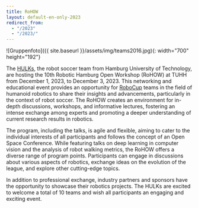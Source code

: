 ```yaml
---
title: RoHOW
layout: default-en-only-2023
redirect_from:
  - "/2023"
  - "/2023/"
---
```


![Gruppenfoto]({{ site.baseurl }}/assets/img/teams2016.jpg){: width="700" height="192"}

The <a href="https://www.hulks.de/">HULKs</a>, the robot soccer team from Hamburg University of Technology, are hosting the 10th Robotic Hamburg Open Workshop (RoHOW) at TUHH from December 1, 2023, to December 3, 2023. This networking and educational event provides an opportunity for <a href="https://www.robocup.org/">RoboCup</a> teams in the field of humanoid robotics to share their insights and advancements, particularly in the context of robot soccer. The RoHOW creates an environment for in-depth discussions, workshops, and informative lectures, fostering an intense exchange among experts and promoting a deeper understanding of current research results in robotics.

The program, including the talks, is agile and flexible, aiming to cater to the individual interests of all participants and follows the concept of an Open Space Conference. While featuring talks on deep learning in computer vision and the analysis of robot walking metrics, the RoHOW offers a diverse range of program points. Participants can engage in discussions about various aspects of robotics, exchange ideas on the evolution of the league, and explore other cutting-edge topics.

In addition to professional exchange, industry partners and sponsors have the opportunity to showcase their robotics projects. The HULKs are excited to welcome a total of 10 teams and wish all participants an engaging and exciting event.
